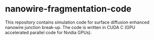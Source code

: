# nanowire-fragmentation-code
This repository contains simulation code for surface diffusion enhanced nanowire junction break-up. The code is written in CUDA C (GPU accelerated parallel code for Nvidia GPUs). 

